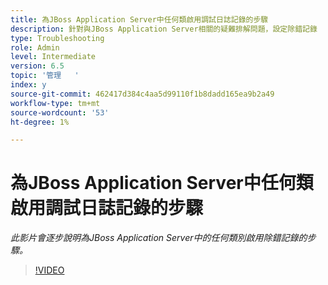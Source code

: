```yaml
---
title: 為JBoss Application Server中任何類啟用調試日誌記錄的步驟
description: 針對與JBoss Application Server相關的疑難排解問題，設定除錯記錄
type: Troubleshooting
role: Admin
level: Intermediate
version: 6.5
topic: '管理   '
index: y
source-git-commit: 462417d384c4aa5d99110f1b8dadd165ea9b2a49
workflow-type: tm+mt
source-wordcount: '53'
ht-degree: 1%

---
```



# 為JBoss Application Server中任何類啟用調試日誌記錄的步驟

*此影片會逐步說明為JBoss Application Server中的任何類別啟用除錯記錄的步驟。*

>[!VIDEO](https://video.tv.adobe.com/v/335522?quality=9&learn=on)